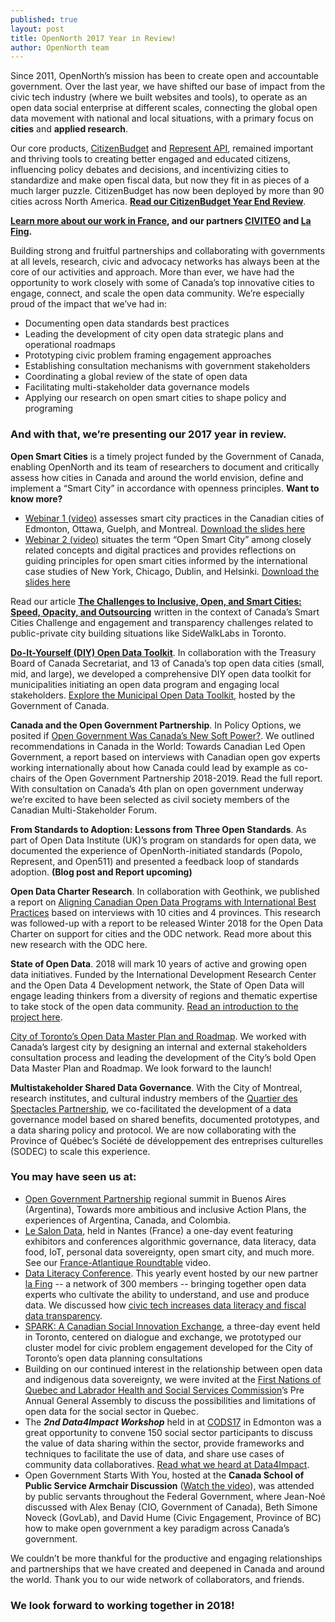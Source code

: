 ```yaml
---
published: true
layout: post
title: OpenNorth 2017 Year in Review!
author: OpenNorth team
---
```

Since 2011, OpenNorth’s mission has been to create open and accountable government. Over the last year, we have shifted our base of impact from the civic tech industry (where we built websites and tools), to operate as an open data social enterprise at different scales, connecting the global open data movement with national and local situations, with a primary focus on **cities** and **applied research**. 

Our core products, [CitizenBudget](http://www.citizenbudget.com/) and [Represent API](https://represent.opennorth.ca/), remained important and thriving tools to creating better engaged and educated citizens, influencing policy debates and decisions, and incentivizing cities to standardize and make open fiscal data, but now they fit in as pieces of a much larger puzzle. CitizenBudget has now been deployed by more than 90 cities across North America. **[Read our CitizenBudget Year End Review](http://www.opennorth.ca/2017/12/19/leading-the-way-budget-engagement-2017.html)**. 

**[Learn more about our work in France](http://www.nordouvert.ca/2017/12/19/budget-citoyen-en-france.html), and our partners [CIVITEO](http://civiteo.fr/) and [La Fing](http://fing.org/?lang=fr).**

Building strong and fruitful partnerships and collaborating with governments at all levels, research, civic and advocacy networks has always been at the core of our activities and approach. More than ever, we have had the opportunity to work closely with some of Canada’s top innovative cities to engage, connect, and scale the open data community. We’re especially proud of the impact that we’ve had in: 

- Documenting open data standards best practices
- Leading the development of city open data strategic plans and operational roadmaps
- Prototyping civic problem framing engagement approaches
- Establishing consultation mechanisms with government stakeholders
- Coordinating a global review of the state of open data 
- Facilitating multi-stakeholder data governance models 
- Applying our research on open smart cities to shape policy and programing


### And with that, we’re presenting our 2017 year in review.

**Open Smart Cities** is a timely project funded by the Government of Canada, enabling OpenNorth and its team of researchers to document and critically assess how cities in Canada and around the world envision, define and implement a “Smart City” in accordance with openness principles. **Want to know more?**
- [Webinar 1 (video)](https://gts-ee.webex.com/ec3100/eventcenter/recording/recordAction.do?theAction=poprecord&siteurl=gts-ee&entappname=url3100&internalRecordTicket=4832534b00000004fb51bcdacec732008c933b37c2cad871a02dcae91abb9ea80b957e20aaa23ab6&renewticket=0&isurlact=true&format=short&rnd=8673760422&RCID=72ee3738d6cc4fb1ab87c1f4944be50d&rID=901086&needFilter=false&recordID=901086&apiname=lsr.php&AT=pb&actappname=ec3100&&SP=EC&entactname=%2FnbrRecordingURL.do&actname=%2Feventcenter%2Fframe%2Fg.do) assesses smart city practices in the Canadian cities of Edmonton, Ottawa, Guelph, and Montreal. [Download the slides here](https://drive.google.com/file/d/0B739vUevKlPgX1ZTSjJZMjZabDg/view) 
- [Webinar 2 (video)](https://vimeo.com/247378746) situates the term “Open Smart City” among closely related concepts and digital practices and provides reflections on guiding principles for open smart cities informed by the international case studies of New York, Chicago, Dublin, and Helsinki. [Download the slides here](https://drive.google.com/file/d/1PI8Vid_V-XeBJWujUaxZxUP6Gf4b2jXj/view)

Read our article **[The Challenges to Inclusive, Open, and Smart Cities: Speed, Opacity, and Outsourcing](https://medium.com/@jeannoe/the-challenges-to-inclusive-open-and-smart-cities-speed-opacity-and-outsourcing-49ccceb45552)** written in the context of Canada’s Smart Cities Challenge and engagement and transparency challenges related to public-private city building situations like SideWalkLabs in Toronto.

**[Do-It-Yourself (DIY) Open Data Toolkit](http://open.canada.ca/en/do-it-yourself-open-data-toolkit)**. In collaboration with the Treasury Board of Canada Secretariat, and 13 of Canada’s top open data cities (small, mid, and large), we developed a comprehensive DIY open data toolkit for municipalities initiating an open data program and engaging local stakeholders. [Explore the Municipal Open Data Toolkit](http://open.canada.ca/en/do-it-yourself-open-data-toolkit), hosted by the Government of Canada.

**Canada and the Open Government Partnership**. In Policy Options, we posited if [Open Government Was Canada’s New Soft Power?](http://policyoptions.irpp.org/magazines/november-2017/open-government-canadas-new-soft-power/). We outlined recommendations in Canada in the World: Towards Canadian Led Open Government, a report based on interviews with Canadian open gov experts working internationally about how Canada could lead by example as co-chairs of the Open Government Partnership 2018-2019. Read the full report. With consultation on Canada’s 4th plan on open government underway we’re excited to have been selected as civil society members of the Canadian Multi-Stakeholder Forum. 

**From Standards to Adoption: Lessons from Three Open Standards**. As part of Open Data Institute (UK)’s program on standards for open data, we documented the experience of OpenNorth-initiated standards (Popolo, Represent, and Open511) and presented a feedback loop of standards adoption. **(Blog post and Report upcoming)**

**Open Data Charter Research**. In collaboration with Geothink, we published a report on [Aligning Canadian Open Data Programs with International Best Practices](http://www.opennorth.ca/2017/01/30/final-report-aligning-canadian-open-data-programs-with-international-best-practices.html) based on interviews with 10 cities and 4 provinces. This research was followed-up with a report to be released Winter 2018 for the Open Data Charter on support for cities and the ODC network. Read more about this new research with the ODC here.

**State of Open Data**. 2018 will mark 10 years of active and growing open data initiatives. Funded by the International Development Research Center and the Open Data 4 Development network, the State of Open Data will engage leading thinkers from a diversity of regions and thematic expertise to take stock of the open data community. [Read an introduction to the project here](http://www.opennorth.ca/2017/10/31/introducing-the-state-of-open-data.html).

[City of Toronto’s Open Data Master Plan and Roadmap](https://www.toronto.ca/city-government/data-research-maps/open-data/open-data-master-plan/). We worked with Canada’s largest city by designing an internal and external stakeholders consultation process and leading the development of the City’s bold Open Data Master Plan and Roadmap. We look forward to the launch! 

**Multistakeholder Shared Data Governance**. With the City of Montreal, research institutes, and cultural industry members of the [Quartier des Spectacles Partnership](http://www.quartierdesspectacles.com/en/), we co-facilitated the development of a data governance model based on shared benefits, documented prototypes, and a data sharing policy and protocol. We are now collaborating with the Province of Québec’s Société de développement des entreprises culturelles (SODEC) to scale this experience. 

### You may have seen us at:

- [Open Government Partnership](https://www.opengovpartnership.org/countries/canada) regional summit in Buenos Aires (Argentina), Towards more ambitious and inclusive Action Plans, the experiences of Argentina, Canada, and Colombia. 
- [Le Salon Data](https://salondata.fr/), held in Nantes (France) a one-day event featuring exhibitors and conferences algorithmic governance, data literacy, data food, IoT, personal data sovereignty, open smart city, and much more. See our [France-Atlantique Roundtable](https://www.youtube.com/watch?v=Hvgh3Z71xEI) video. 
- [Data Literacy Conference](http://dataliteracyconference.net/2017/). This yearly event hosted by our new partner [la Fing](http://fing.org/?lang=en) -- a network of 300 members -- bringing together open data experts who cultivate the ability to understand, and use and produce data. We discussed how [civic tech increases data literacy and fiscal data transparency](https://www.youtube.com/watch?v=7KQuiM6XdcI). 
- [SPARK: A Canadian Social Innovation Exchange](https://www.canadasocialinnovation.com/), a three-day event held in Toronto, centered on dialogue and exchange, we prototyped our cluster model for civic problem engagement developed for the City of Toronto’s open data planning consultations
- Building on our continued interest in the relationship between open data and indigenous data sovereignty, we were invited at the [First Nations of Quebec and Labrador Health and Social Services Commission](https://www.cssspnql.com/en/fnqlhssc)’s Pre Annual General Assembly to discuss the possibilities and limitations of open data for the social sector in Quebec. 
- The _**2nd Data4Impact Workshop**_ held in at [CODS17](http://opendatasummit.ca/) in Edmonton was a great opportunity to convene 150 social sector participants to discuss the value of data sharing within the sector, provide frameworks and techniques to facilitate the use of data, and share use cases of community data collaboratives. [Read what we heard at Data4Impact](https://drive.google.com/file/d/0B739vUevKlPgQ1ZHeDlyLWo1RjA/view). 
- Open Government Starts With You, hosted at the **Canada School of Public Service Armchair Discussion** ([Watch the video](http://www.csps-efpc.gc.ca/events/air/arc/2017-eng.aspx#a20170412)), was attended by public servants throughout the Federal Government, where Jean-Noé discussed with Alex Benay (CIO, Government of Canada), Beth Simone Noveck (GovLab), and David Hume (Civic Engagement, Province of BC) how to make open government a key paradigm across Canada’s government.


We couldn’t be more thankful for the productive and engaging relationships and partnerships that we have created and deepened in Canada and around the world. Thank you to our wide network of collaborators, and friends. 

### We look forward to working together in 2018!
